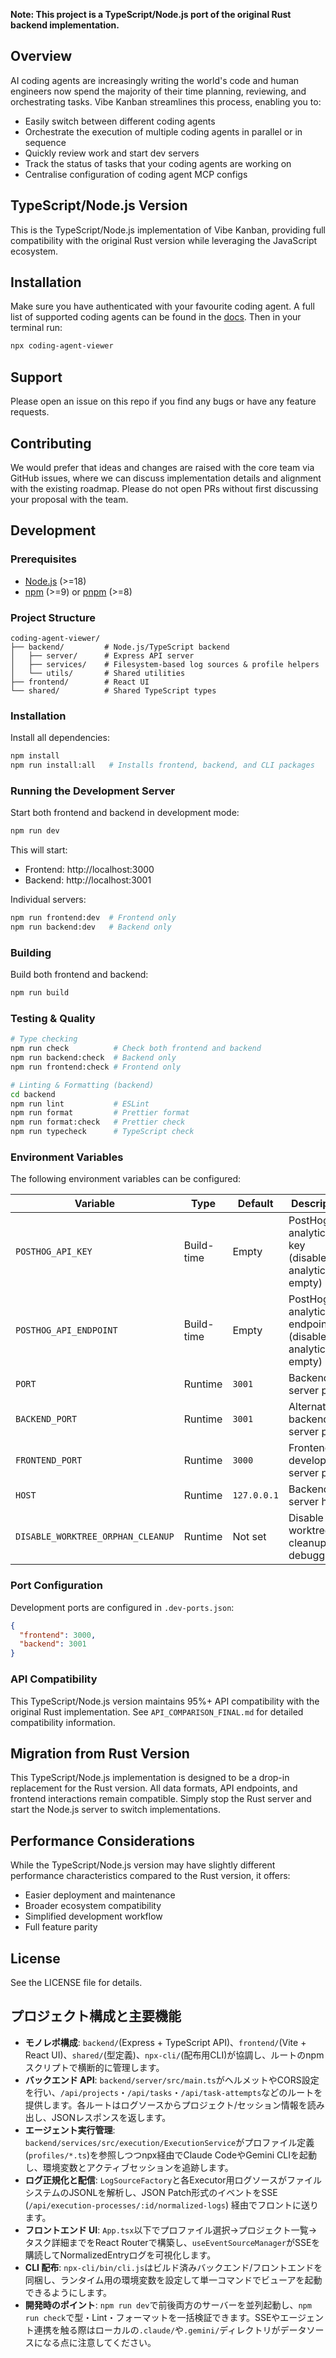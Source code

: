 **Note: This project is a TypeScript/Node.js port of the original Rust backend implementation.**

## Overview

AI coding agents are increasingly writing the world's code and human engineers now spend the majority of their time planning, reviewing, and orchestrating tasks. Vibe Kanban streamlines this process, enabling you to:

- Easily switch between different coding agents
- Orchestrate the execution of multiple coding agents in parallel or in sequence
- Quickly review work and start dev servers
- Track the status of tasks that your coding agents are working on
- Centralise configuration of coding agent MCP configs

## TypeScript/Node.js Version

This is the TypeScript/Node.js implementation of Vibe Kanban, providing full compatibility with the original Rust version while leveraging the JavaScript ecosystem.

## Installation

Make sure you have authenticated with your favourite coding agent. A full list of supported coding agents can be found in the [docs](https://vibekanban.com/). Then in your terminal run:

```bash
npx coding-agent-viewer
```

## Support

Please open an issue on this repo if you find any bugs or have any feature requests.

## Contributing

We would prefer that ideas and changes are raised with the core team via GitHub issues, where we can discuss implementation details and alignment with the existing roadmap. Please do not open PRs without first discussing your proposal with the team.

## Development

### Prerequisites

- [Node.js](https://nodejs.org/) (>=18)
- [npm](https://www.npmjs.com/) (>=9) or [pnpm](https://pnpm.io/) (>=8)

### Project Structure

```
coding-agent-viewer/
├── backend/         # Node.js/TypeScript backend
│   ├── server/      # Express API server
│   ├── services/    # Filesystem-based log sources & profile helpers
│   └── utils/       # Shared utilities
├── frontend/        # React UI
└── shared/          # Shared TypeScript types
```

### Installation

Install all dependencies:
```bash
npm install
npm run install:all   # Installs frontend, backend, and CLI packages
```

### Running the Development Server

Start both frontend and backend in development mode:
```bash
npm run dev
```

This will start:
- Frontend: http://localhost:3000
- Backend: http://localhost:3001

Individual servers:
```bash
npm run frontend:dev  # Frontend only
npm run backend:dev   # Backend only
```

### Building

Build both frontend and backend:
```bash
npm run build
```

### Testing & Quality

```bash
# Type checking
npm run check          # Check both frontend and backend
npm run backend:check  # Backend only
npm run frontend:check # Frontend only

# Linting & Formatting (backend)
cd backend
npm run lint           # ESLint
npm run format         # Prettier format
npm run format:check   # Prettier check
npm run typecheck      # TypeScript check
```

### Environment Variables

The following environment variables can be configured:

| Variable | Type | Default | Description |
|----------|------|---------|-------------|
| `POSTHOG_API_KEY` | Build-time | Empty | PostHog analytics API key (disables analytics if empty) |
| `POSTHOG_API_ENDPOINT` | Build-time | Empty | PostHog analytics endpoint (disables analytics if empty) |
| `PORT` | Runtime | `3001` | Backend server port |
| `BACKEND_PORT` | Runtime | `3001` | Alternative backend server port |
| `FRONTEND_PORT` | Runtime | `3000` | Frontend development server port |
| `HOST` | Runtime | `127.0.0.1` | Backend server host |
| `DISABLE_WORKTREE_ORPHAN_CLEANUP` | Runtime | Not set | Disable git worktree cleanup (for debugging) |

### Port Configuration

Development ports are configured in `.dev-ports.json`:
```json
{
  "frontend": 3000,
  "backend": 3001
}
```

### API Compatibility

This TypeScript/Node.js version maintains 95%+ API compatibility with the original Rust implementation. See `API_COMPARISON_FINAL.md` for detailed compatibility information.

## Migration from Rust Version

This TypeScript/Node.js implementation is designed to be a drop-in replacement for the Rust version. All data formats, API endpoints, and frontend interactions remain compatible. Simply stop the Rust server and start the Node.js server to switch implementations.

## Performance Considerations

While the TypeScript/Node.js version may have slightly different performance characteristics compared to the Rust version, it offers:
- Easier deployment and maintenance
- Broader ecosystem compatibility
- Simplified development workflow
- Full feature parity

## License

See the LICENSE file for details.


## プロジェクト構成と主要機能
- **モノレポ構成**: `backend/`(Express + TypeScript API)、`frontend/`(Vite + React UI)、`shared/`(型定義)、`npx-cli/`(配布用CLI)が協調し、ルートのnpmスクリプトで横断的に管理します。
- **バックエンド API**: `backend/server/src/main.ts`がヘルメットやCORS設定を行い、`/api/projects`・`/api/tasks`・`/api/task-attempts`などのルートを提供します。各ルートはログソースからプロジェクト/セッション情報を読み出し、JSONレスポンスを返します。
- **エージェント実行管理**: `backend/services/src/execution/ExecutionService`がプロファイル定義(`profiles/*.ts`)を参照しつつnpx経由でClaude CodeやGemini CLIを起動し、環境変数とアクティブセッションを追跡します。
- **ログ正規化と配信**: `LogSourceFactory`と各Executor用ログソースがファイルシステムのJSONLを解析し、JSON Patch形式のイベントをSSE (`/api/execution-processes/:id/normalized-logs`) 経由でフロントに送ります。
- **フロントエンド UI**: `App.tsx`以下でプロファイル選択→プロジェクト一覧→タスク詳細までをReact Routerで構築し、`useEventSourceManager`がSSEを購読してNormalizedEntryログを可視化します。
- **CLI 配布**: `npx-cli/bin/cli.js`はビルド済みバックエンド/フロントエンドを同梱し、ランタイム用の環境変数を設定して単一コマンドでビューアを起動できるようにします。
- **開発時のポイント**: `npm run dev`で前後両方のサーバーを並列起動し、`npm run check`で型・Lint・フォーマットを一括検証できます。SSEやエージェント連携を触る際はローカルの`.claude/`や`.gemini/`ディレクトリがデータソースになる点に注意してください。
